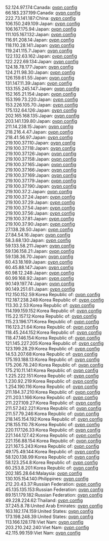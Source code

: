 52.124.97.174:Canada: [ovpn config](vpn/52_124_97_174.ovpn)  
66.183.237.199:Canada: [ovpn config](vpn/66_183_237_199.ovpn)  
222.73.141.187:China: [ovpn config](vpn/222_73_141_187.ovpn)  
106.150.249.109:Japan: [ovpn config](vpn/106_150_249_109.ovpn)  
106.167.175.94:Japan: [ovpn config](vpn/106_167_175_94.ovpn)  
111.105.167.132:Japan: [ovpn config](vpn/111_105_167_132.ovpn)  
116.91.208.14:Japan: [ovpn config](vpn/116_91_208_14.ovpn)  
118.110.28.141:Japan: [ovpn config](vpn/118_110_28_141.ovpn)  
119.241.115.7:Japan: [ovpn config](vpn/119_241_115_7.ovpn)  
122.132.63.162:Japan: [ovpn config](vpn/122_132_63_162.ovpn)  
122.222.69.134:Japan: [ovpn config](vpn/122_222_69_134.ovpn)  
124.18.78.177:Japan: [ovpn config](vpn/124_18_78_177.ovpn)  
124.211.98.30:Japan: [ovpn config](vpn/124_211_98_30.ovpn)  
126.159.61.55:Japan: [ovpn config](vpn/126_159_61_55.ovpn)  
131.147.11.39:Japan: [ovpn config](vpn/131_147_11_39.ovpn)  
133.155.245.147:Japan: [ovpn config](vpn/133_155_245_147.ovpn)  
152.165.21.154:Japan: [ovpn config](vpn/152_165_21_154.ovpn)  
153.199.73.220:Japan: [ovpn config](vpn/153_199_73_220.ovpn)  
153.226.105.70:Japan: [ovpn config](vpn/153_226_105_70.ovpn)  
175.132.64.126:Japan: [ovpn config](vpn/175_132_64_126.ovpn)  
202.165.168.135:Japan: [ovpn config](vpn/202_165_168_135.ovpn)  
203.141.139.80:Japan: [ovpn config](vpn/203_141_139_80.ovpn)  
211.14.238.15:Japan: [ovpn config](vpn/211_14_238_15.ovpn)  
218.216.4.47:Japan: [ovpn config](vpn/218_216_4_47.ovpn)  
218.41.56.97:Japan: [ovpn config](vpn/218_41_56_97.ovpn)  
219.100.37.110:Japan: [ovpn config](vpn/219_100_37_110.ovpn)  
219.100.37.118:Japan: [ovpn config](vpn/219_100_37_118.ovpn)  
219.100.37.126:Japan: [ovpn config](vpn/219_100_37_126.ovpn)  
219.100.37.158:Japan: [ovpn config](vpn/219_100_37_158.ovpn)  
219.100.37.165:Japan: [ovpn config](vpn/219_100_37_165.ovpn)  
219.100.37.166:Japan: [ovpn config](vpn/219_100_37_166.ovpn)  
219.100.37.169:Japan: [ovpn config](vpn/219_100_37_169.ovpn)  
219.100.37.179:Japan: [ovpn config](vpn/219_100_37_179.ovpn)  
219.100.37.190:Japan: [ovpn config](vpn/219_100_37_190.ovpn)  
219.100.37.2:Japan: [ovpn config](vpn/219_100_37_2.ovpn)  
219.100.37.24:Japan: [ovpn config](vpn/219_100_37_24.ovpn)  
219.100.37.29:Japan: [ovpn config](vpn/219_100_37_29.ovpn)  
219.100.37.54:Japan: [ovpn config](vpn/219_100_37_54.ovpn)  
219.100.37.56:Japan: [ovpn config](vpn/219_100_37_56.ovpn)  
219.100.37.81:Japan: [ovpn config](vpn/219_100_37_81.ovpn)  
219.100.37.90:Japan: [ovpn config](vpn/219_100_37_90.ovpn)  
27.138.28.50:Japan: [ovpn config](vpn/27_138_28_50.ovpn)  
27.84.54.16:Japan: [ovpn config](vpn/27_84_54_16.ovpn)  
58.3.68.130:Japan: [ovpn config](vpn/58_3_68_130.ovpn)  
59.133.58.211:Japan: [ovpn config](vpn/59_133_58_211.ovpn)  
59.136.158.21:Japan: [ovpn config](vpn/59_136_158_21.ovpn)  
59.138.36.70:Japan: [ovpn config](vpn/59_138_36_70.ovpn)  
60.43.18.169:Japan: [ovpn config](vpn/60_43_18_169.ovpn)  
60.45.88.147:Japan: [ovpn config](vpn/60_45_88_147.ovpn)  
60.98.12.248:Japan: [ovpn config](vpn/60_98_12_248.ovpn)  
60.99.168.92:Japan: [ovpn config](vpn/60_99_168_92.ovpn)  
90.149.197.74:Japan: [ovpn config](vpn/90_149_197_74.ovpn)  
90.149.251.61:Japan: [ovpn config](vpn/90_149_251_61.ovpn)  
112.150.152.59:Korea Republic of: [ovpn config](vpn/112_150_152_59.ovpn)  
112.187.238.248:Korea Republic of: [ovpn config](vpn/112_187_238_248.ovpn)  
113.30.2.53:Korea Republic of: [ovpn config](vpn/113_30_2_53.ovpn)  
114.199.159.152:Korea Republic of: [ovpn config](vpn/114_199_159_152.ovpn)  
115.22.157.12:Korea Republic of: [ovpn config](vpn/115_22_157_12.ovpn)  
115.23.196.171:Korea Republic of: [ovpn config](vpn/115_23_196_171.ovpn)  
116.123.21.64:Korea Republic of: [ovpn config](vpn/116_123_21_64.ovpn)  
118.45.244.152:Korea Republic of: [ovpn config](vpn/118_45_244_152.ovpn)  
118.47.146.154:Korea Republic of: [ovpn config](vpn/118_47_146_154.ovpn)  
121.145.227.205:Korea Republic of: [ovpn config](vpn/121_145_227_205.ovpn)  
123.199.28.29:Korea Republic of: [ovpn config](vpn/123_199_28_29.ovpn)  
14.53.207.68:Korea Republic of: [ovpn config](vpn/14_53_207_68.ovpn)  
175.193.188.13:Korea Republic of: [ovpn config](vpn/175_193_188_13.ovpn)  
175.206.78.240:Korea Republic of: [ovpn config](vpn/175_206_78_240.ovpn)  
175.210.11.141:Korea Republic of: [ovpn config](vpn/175_210_11_141.ovpn)  
1.225.222.151:Korea Republic of: [ovpn config](vpn/1_225_222_151.ovpn)  
1.230.92.219:Korea Republic of: [ovpn config](vpn/1_230_92_219.ovpn)  
1.254.190.116:Korea Republic of: [ovpn config](vpn/1_254_190_116.ovpn)  
211.184.37.210:Korea Republic of: [ovpn config](vpn/211_184_37_210.ovpn)  
211.203.1.166:Korea Republic of: [ovpn config](vpn/211_203_1_166.ovpn)  
211.227.109.27:Korea Republic of: [ovpn config](vpn/211_227_109_27.ovpn)  
211.57.242.221:Korea Republic of: [ovpn config](vpn/211_57_242_221.ovpn)  
211.57.79.246:Korea Republic of: [ovpn config](vpn/211_57_79_246.ovpn)  
218.145.154.192:Korea Republic of: [ovpn config](vpn/218_145_154_192.ovpn)  
218.155.110.78:Korea Republic of: [ovpn config](vpn/218_155_110_78.ovpn)  
220.117.126.33:Korea Republic of: [ovpn config](vpn/220_117_126_33.ovpn)  
221.144.127.42:Korea Republic of: [ovpn config](vpn/221_144_127_42.ovpn)  
221.156.88.154:Korea Republic of: [ovpn config](vpn/221_156_88_154.ovpn)  
221.167.5.243:Korea Republic of: [ovpn config](vpn/221_167_5_243.ovpn)  
49.175.49.144:Korea Republic of: [ovpn config](vpn/49_175_49_144.ovpn)  
58.120.138.99:Korea Republic of: [ovpn config](vpn/58_120_138_99.ovpn)  
58.123.254.8:Korea Republic of: [ovpn config](vpn/58_123_254_8.ovpn)  
60.253.8.201:Korea Republic of: [ovpn config](vpn/60_253_8_201.ovpn)  
202.185.28.64:Malaysia: [ovpn config](vpn/202_185_28_64.ovpn)  
130.105.154.140:Philippines: [ovpn config](vpn/130_105_154_140.ovpn)  
212.20.43.37:Russian Federation: [ovpn config](vpn/212_20_43_37.ovpn)  
45.135.135.153:Russian Federation: [ovpn config](vpn/45_135_135_153.ovpn)  
89.151.179.182:Russian Federation: [ovpn config](vpn/89_151_179_182.ovpn)  
49.228.224.62:Thailand: [ovpn config](vpn/49_228_224_62.ovpn)  
37.245.8.78:United Arab Emirates: [ovpn config](vpn/37_245_8_78.ovpn)  
163.182.174.159:United States: [ovpn config](vpn/163_182_174_159.ovpn)  
173.198.248.39:United States: [ovpn config](vpn/173_198_248_39.ovpn)  
113.166.128.178:Viet Nam: [ovpn config](vpn/113_166_128_178.ovpn)  
203.210.242.240:Viet Nam: [ovpn config](vpn/203_210_242_240.ovpn)  
42.115.99.159:Viet Nam: [ovpn config](vpn/42_115_99_159.ovpn)  
